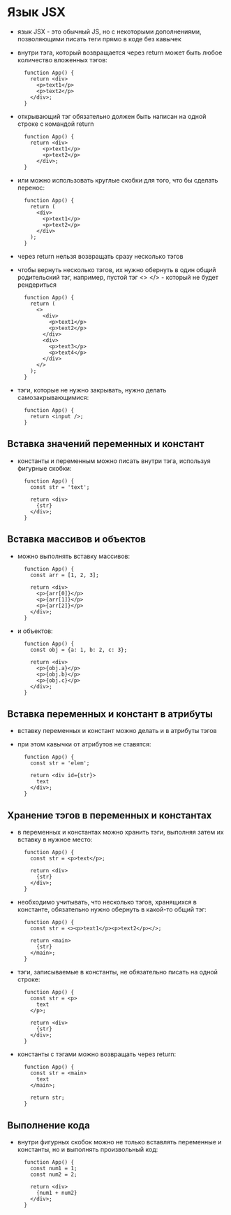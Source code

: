 # Язык JSX

- язык JSX - это обычный JS, но с некоторыми дополнениями, позволяющими писать теги прямо в коде без кавычек

- внутри тэга, который возвращается через return может быть любое количество вложенных тэгов:

        function App() {
          return <div>
            <p>text1</p>
            <p>text2</p>
          </div>;
        }

- открывающий тэг обязательно должен быть написан на одной строке с командой return

        function App() {
          return <div>
              <p>text1</p>
              <p>text2</p>
            </div>;
        }

- или можно использовать круглые скобки для того, что бы сделать перенос:

        function App() {
          return (
            <div>
              <p>text1</p>
              <p>text2</p>
            </div>
          );
        }

- через return нельзя возвращать сразу несколько тэгов
- чтобы вернуть несколько тэгов, их нужно обернуть в один общий родительский тэг, например, пустой тэг <> </> - который не будет рендериться

        function App() {
          return (
            <>
              <div>
                <p>text1</p>
                <p>text2</p>
              </div>
              <div>
                <p>text3</p>
                <p>text4</p>
              </div>
            </>
          );
        }

- тэги, которые не нужно закрывать, нужно делать самозакрывающимися:

        function App() {
          return <input />;
        }

## Вставка значений переменных и констант

- константы и переменным можно писать внутри тэга, используя фигурные скобки:

        function App() {
          const str = 'text';

          return <div>
            {str}
          </div>;
        }

## Вставка массивов и объектов

- можно выполнять вставку массивов:

        function App() {
          const arr = [1, 2, 3];

          return <div>
            <p>{arr[0]}</p>
            <p>{arr[1]}</p>
            <p>{arr[2]}</p>
          </div>;
        }

- и объектов:

        function App() {
          const obj = {a: 1, b: 2, c: 3};

          return <div>
            <p>{obj.a}</p>
            <p>{obj.b}</p>
            <p>{obj.c}</p>
          </div>;
        }

## Вставка переменных и констант в атрибуты

- вставку переменных и констант можно делать и в атрибуты тэгов
- при этом кавычки от атрибутов не ставятся:

        function App() {
          const str = 'elem';

          return <div id={str}>
            text
          </div>;
        }

## Хранение тэгов в переменных и константах

- в переменных и константах можно хранить тэги, выполняя затем их вставку в нужное место:

        function App() {
          const str = <p>text</p>;

          return <div>
            {str}
          </div>;
        }

- необходимо учитывать, что несколько тэгов, хранящихся в константе, обязательно нужно обернуть в какой-то общий тэг:

        function App() {
          const str = <><p>text1</p><p>text2</p></>;

          return <main>
            {str}
          </main>;
        }

- тэги, записываемые в константы, не обязательно писать на одной строке:

        function App() {
          const str = <p>
            text
          </p>;

          return <div>
            {str}
          </div>;
        }

- константы с тэгами можно возвращать через return:

        function App() {
          const str = <main>
            text
          </main>;

          return str;
        }

## Выполнение кода

- внутри фигурных скобок можно не только вставлять переменные и константы, но и выполнять произвольный код:

        function App() {
          const num1 = 1;
          const num2 = 2;

          return <div>
            {num1 + num2}
          </div>;
        }
